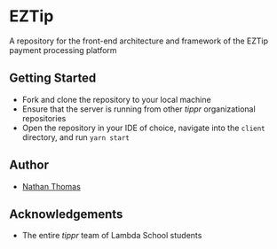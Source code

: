 # EZTip

A repository for the front-end architecture and framework of the EZTip payment processing platform

## Getting Started

- Fork and clone the repository to your local machine
- Ensure that the server is running from other _tippr_ organizational repositories
- Open the repository in your IDE of choice, navigate into the `client` directory, and run `yarn start`

## Author

- [Nathan Thomas](https://github.com/nwthomas)

## Acknowledgements

- The entire _tippr_ team of Lambda School students
